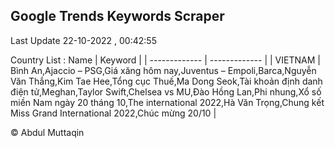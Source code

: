 

## Google Trends Keywords Scraper 
 
Last Update 22-10-2022 , 00:42:55

Country List :
 Name  | Keyword |
| ------------- | ------------- |
| VIETNAM | Bình An,Ajaccio – PSG,Giá xăng hôm nay,Juventus – Empoli,Barca,Nguyễn Văn Thắng,Kim Tae Hee,Tổng cục Thuế,Ma Dong Seok,Tài khoản định danh điện tử,Meghan,Taylor Swift,Chelsea vs MU,Đào Hồng Lan,Phi nhung,Xổ số miền Nam ngày 20 tháng 10,The international 2022,Hà Văn Trọng,Chung kết Miss Grand International 2022,Chúc mừng 20/10 |



© Abdul Muttaqin 
